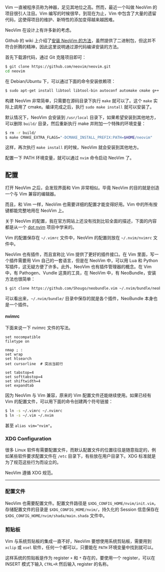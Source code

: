 Vim 一直被程序员称为神器，足见其地位之高。然而，最近一个叫做 NeoVim 的项目很引人注目。Vim 编写的时候很早，到现在为止，Vim 中包含了大量的遗留代码，这使得项目的维护、新特性的添加变得越来越困难。

NeoVim 在设计上有许多新的考虑。

Github 的 wiki 上介绍了[安装 NeoVim 的方法](https://github.com/neovim/neovim/wiki/Installing-Neovim)，虽然提供了二进制包，但这并不符合折腾的精神，因此这里说明通过源代码编译安装的方法。

首先下载源代码，通过 Git 克隆项目即可：

``` bash
$ git clone https://github.com/neovim/neovim.git
cd neovim
```

在 Debian/Ubuntu 下，可以通过下面的命令安装依赖项：

``` bash
$ sudo apt-get install libtool libtool-bin autoconf automake cmake g++ pkg-config unzip
```

构建 NeoVim 非常简单，只需要在源码目录下执行 `make` 就可以了。这个 `make` 实际上调用了 cmake。编译完成之后，执行 `sudo make install` 就可以安装了。

默认情况下，NeoVim 会安装到 `/usr/local` 目录下，如果希望安装到其他地方，可以删除 `build/` 目录，然后重新执行 make 并附加一个特殊的环境变量：

``` bash
$ rm -r build/
$ make CMAKE_EXTRA_FLAGS="-DCMAKE_INSTALL_PREFIX:PATH=$HOME/neovim"
```

这样，再次执行 `make install` 的时候，NeoVim 就会安装到其他地方。

配置一下 PATH 环境变量，就可以通过 `nvim` 命令启动 NeoVim 了。

## 配置

打开 NeoVim 之后，会发现界面和 Vim 非常相似。毕竟 NeoVim 的目的就是创造一个与 Vim 兼容的编辑器。

而且，和 Vim 一样，NeoVim 也需要详细的配置才能变得好用。Vim 中的所有按键都能完整地用在 NeoVim 上。

关于 NeoVim 的配置，我在官方网站上还没有找到比较全面的描述，下面的内容都是从一个 [dot nvim](https://github.com/gonglexin/.nvim) 项目中学来的。

Vim 的配置保存在 `~/.vimrc` 文件中，NeoVim 的配置则放在 `~/.nvim/nvimrc` 文件中。

NeoVim 也有插件，而且宣称比 Vim 提供了更好的插件接口。在 Vim 里面，写一个插件需要用 Vim 自己的一套语言，但是在 NeoVim 中，可以用 Lua 和 Python 写插件，这无疑方便了许多。此外，NeoVim 也有插件管理器的概念。在 Vim 中，有 Pathogen、Vundle 这类的工具，在 NeoVim 中，有 NeoBundle，安装方法也很简单：

``` bash
$ git clone https://github.com/Shougo/neobundle.vim ~/.nvim/bundle/neobundle.vim
```

可以看出来，`~/.nvim/bundle/` 目录中保存的就是各个插件，NeoBundle 本身也是一个插件。

#### nvimrc

下面来说一下 nvimrc 文件的写法。

```
set nocompatible
filetype on

nmap ; :
set wrap
set hlsearch
set cursorline	# 突出当前行

set tabstop=4
set softtabstop=4
set shiftwidth=4
set expandtab
```

因为 NeoVim 与 Vim 兼容，原来的 Vim 配置文件还能继续使用。如果已经有 Vim 的配置文件，可以用下面的命令创建两个符号链接：

``` bash
$ ln -s ~/.vimrc ~/.nvimrc
$ ln -s ~/.vim ~/.nvim
```

甚至 `alias vim="nvim"`。

### XDG Configuration

很多 Linux 软件有需要配置文件，而默认配置文件的位置往往是随意指定的，例如某些软件要求配置文件在 `/etc` 目录下，有些放在用户目录下。XDG 标准就是为了规范这些行为而设立的。

NeoVim 遵循 XDG 规范。

- - -

### 配置文件

NeoVim 也需要配置文件。配置文件路径是 `$XDG_CONFIG_HOME/nvim/init.vim`，存储配置文件的目录是 `$XDG_CONFIG_HOME/nvim/`，持久化的 Session 信息保存在 `$XDG_CONFIG_HOME/nvim/shada/main.shada` 文件中。

### 剪贴板

Vim 与系统剪贴板的集成一直不好，NeoVim 要想使用系统剪贴板，需要用到 `xclip` 或 `xsel` 软件，任何一个都可以，只要能在 `PATH` 环境变量中找到就可以。

这样系统的剪贴板是作为 register `+` 和 `*` 存在的，要使用一个 register，可以在 INSERT 模式下输入 `CTRL+R` 然后输入 register 的名称。
